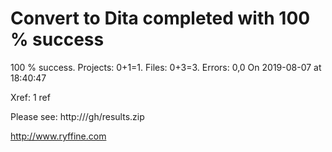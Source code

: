 # Convert to Dita  completed with 100 % success

100 % success. Projects: 0+1=1.  Files: 0+3=3. Errors: 0,0  On 2019-08-07 at 18:40:47

Xref: 1 ref

Please see: http:///gh/results.zip

http://www.ryffine.com
